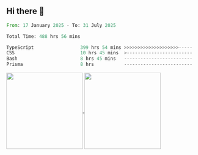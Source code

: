 ## Hi there 👋
<!--START_SECTION:waka-->

```rust
From: 17 January 2025 - To: 31 July 2025

Total Time: 488 hrs 56 mins

TypeScript                 399 hrs 54 mins >>>>>>>>>>>>>>>>>>>>-----   80.50 %
CSS                        10 hrs 45 mins  >------------------------   02.17 %
Bash                       8 hrs 45 mins   -------------------------   01.76 %
Prisma                     8 hrs           -------------------------   01.61 %
```

<!--END_SECTION:waka-->

<a href="https://github.com/anuraghazra/github-readme-stats">
  <img height=200 align="center" src="https://github-readme-stats.vercel.app/api/top-langs/?username=paulgeorge35&layout=donut&langs_count=5&theme=transparent" />
</a>
<a href="https://github.com/anuraghazra/convoychat">
  <img height=200 align="center" src="https://github-readme-stats.vercel.app/api?username=paulgeorge35&show_icons=true&show=prs_merged&theme=transparent&rank_icon=github" />
</a>
